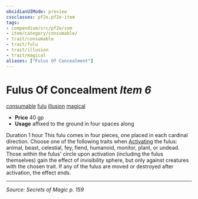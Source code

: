 ```yaml
---
obsidianUIMode: preview
cssclasses: pf2e,pf2e-item
tags:
- compendium/src/pf2e/som
- item/category/consumable/
- trait/consumable
- trait/fulu
- trait/illusion
- trait/magical
aliases: ["Fulus Of Concealment"]
---
```

# Fulus Of Concealment *Item 6*  
[consumable](rules/traits/consumable.md "Consumable Item Trait")  [fulu](rules/traits/fulu-som.md "Fulu Item Trait")  [illusion](rules/traits/illusion.md "Illusion School Trait")  [magical](rules/traits/magical.md "Magical Item Trait")  

- **Price** 40 gp
- **Usage** affixed to the ground in four spaces along

Duration 1 hour This fulu comes in four pieces, one placed in each cardinal direction. Choose one of the following traits when [Activating](rules/actions/activate-an-item.md) the fulus: animal, beast, celestial, fey, fiend, humanoid, monitor, plant, or undead. Those within the fulus' circle upon activation (including the fulus themselves) gain the effect of invisibility sphere, but only against creatures with the chosen trait. If any of the fulus are moved or destroyed after activation, the effect ends.


---
*Source: Secrets of Magic p. 159*